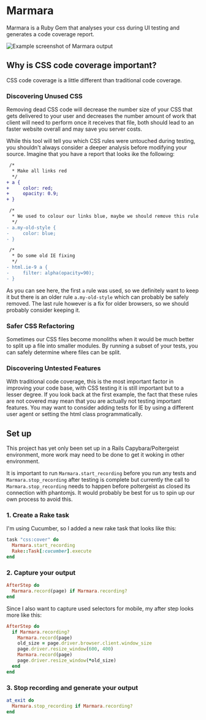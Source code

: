 # Marmara
Marmara is a Ruby Gem that analyses your css during UI testing and generates a code coverage report.

![Example screenshot of Marmara output](https://i.imgur.com/N7J6wjD.png)

## Why is CSS code coverage important?
CSS code coverage is a little different than traditional code coverage.

### Discovering Unused CSS
Removing dead CSS code will decrease the number size of your CSS that gets delivered to your user and decreases the number amount of work that client will need to perform once it receives that file, both should lead to an faster website overall and may save you server costs.

While this tool will tell you which CSS rules were untouched during testing, you shouldn't always consider a deeper analysis before modifying your source. Imagine that you have a report that looks ike the following:

```diff
 /*
  * Make all links red
  */
+ a {
+     color: red;
+     opacity: 0.9;
+ }

 /*
  * We used to colour our links blue, maybe we should remove this rule...
  */
- a.my-old-style {
-     color: blue;
- }

 /*
  * Do some old IE fixing
  */
- html.ie-9 a {
-     filter: alpha(opacity=90);
- }
```

As you can see here, the first `a` rule was used, so we definitely want to keep it but there is an older rule `a.my-old-style` which can probably be safely removed. The last rule however is a fix for older browsers, so we should probably consider keeping it.

### Safer CSS Refactoring
Sometimes our CSS files become monoliths when it would be much better to split up a file into smaller modules. By running a subset of your tests, you can safely determine where files can be split.

### Discovering Untested Features
With traditional code coverage, this is the most important factor in improving your code base, with CSS testing it is still important but to a lesser degree. If you look back at the first example, the fact that these rules are not covered may mean that you are actually not testing important features. You may want to consider adding tests for IE by using a different user agent or setting the html class programmatically.

## Set up
This project has yet only been set up in a Rails Capybara/Poltergeist environment, more work may need to be done to get it woking in other environment.

It is important to run `Marmara.start_recording` before you run any tests and `Marmara.stop_recording` after testing is complete but currently the call to `Marmara.stop_recording` needs to happen before poltergeist as closed its connection with phantomjs. It would probably be best for us to spin up our own process to avoid this.

### 1. Create a Rake task

I'm using Cucumber, so I added a new rake task that looks like this:

```ruby
task "css:cover" do
  Marmara.start_recording
  Rake::Task[:cucumber].execute
end
```

### 2. Capture your output

```ruby
AfterStep do
  Marmara.record(page) if Marmara.recording?
end
```

Since I also want to capture used selectors for mobile, my after step looks more like this:

```ruby
AfterStep do
  if Marmara.recording?
    Marmara.record(page)
    old_size = page.driver.browser.client.window_size
    page.driver.resize_window(600, 400)
    Marmara.record(page)
    page.driver.resize_window(*old_size)
  end
end
```

### 3. Stop recording and generate your output

```ruby
at_exit do
  Marmara.stop_recording if Marmara.recording?
end
```

